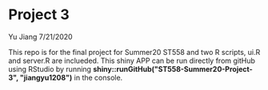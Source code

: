 Project 3
================
Yu Jiang
7/21/2020

This repo is for the final project for Summer20 ST558 and two R scripts,
ui.R and server.R are inclueded. This shiny APP can be run directly from gitHub using RStudio by running 
**shiny::runGitHub("ST558-Summer20-Project-3", "jiangyu1208")** in the console.
